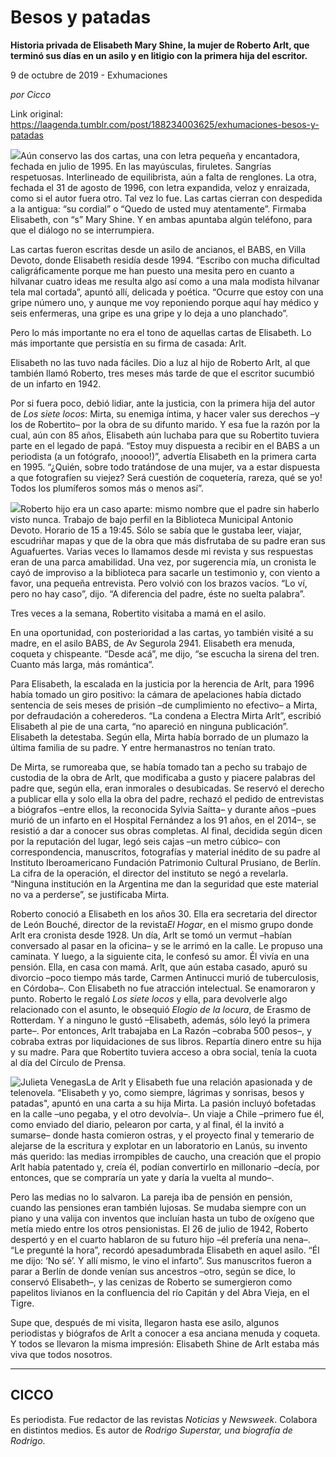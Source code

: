 # Besos y patadas

**Historia privada de Elisabeth Mary Shine, la mujer de Roberto Arlt, que terminó sus días en un asilo y en litigio con la primera hija del escritor.**

9 de octubre de 2019 - Exhumaciones

_por Cicco_

Link original: https://laagenda.tumblr.com/post/188234003625/exhumaciones-besos-y-patadas

![](https://64.media.tumblr.com/d46b5ff4fb430f7b60c9ed87c069b137/72bb8c0c5d5728ff-da/s500x750/031b3fc06d7ccb252ce776a0712f4230b9708546.jpg)Aún conservo las dos cartas, una con letra pequeña y encantadora, fechada
en julio de 1995. En las mayúsculas, firuletes. Sangrías respetuosas.
Interlineado de equilibrista, aún a falta de renglones. La otra, fechada el 31
de agosto de 1996, con letra expandida, veloz y enraizada, como si el autor fuera
otro. Tal vez lo fue. Las cartas cierran con despedida a la antigua: “su cordial” o “Quedo de usted
muy atentamente”. Firmaba Elisabeth, con “s” Mary Shine. Y en ambas apuntaba
algún teléfono, para que el diálogo no se interrumpiera. 

Las cartas fueron escritas desde un asilo de ancianos, el BABS, en Villa
Devoto, donde Elisabeth residía desde 1994. “Escribo con mucha dificultad
caligráficamente porque me han puesto una mesita pero en cuanto a hilvanar cuatro
ideas me resulta algo así como a una mala modista hilvanar tela mal cortada”,
apuntó allí, delicada y poética. “Ocurre que estoy con una gripe número uno, y
aunque me voy reponiendo porque aquí hay médico y seis enfermeras, una gripe es
una gripe y lo deja a uno planchado”.

Pero lo más importante no era el tono de aquellas cartas de Elisabeth. Lo
más importante que persistía en su firma de casada: Arlt.

Elisabeth no las tuvo nada fáciles. Dio a luz al hijo de Roberto Arlt, al
que también llamó Roberto, tres meses más tarde de que el escritor sucumbió de
un infarto en 1942. 

Por si fuera poco, debió lidiar, ante la justicia, con la primera hija del
autor de *Los siete locos*: Mirta, su enemiga íntima, y hacer valer sus derechos
–y los de Robertito– por la obra de su difunto marido. Y esa fue la razón por
la cual, aún con 85 años, Elisabeth aún luchaba para que su Robertito tuviera
parte en el legado de papá. “Estoy muy dispuesta a recibir en el BABS a un
periodista (a un fotógrafo, ¡noooo!)”, advertía Elisabeth en la primera carta
en 1995. “¿Quién, sobre todo tratándose de una mujer, va a estar dispuesta a
que fotografíen su viejez? Será cuestión de coquetería, rareza, qué se yo!
Todos los plumíferos somos más o menos así”.

![](https://64.media.tumblr.com/14366d12627bc267d0a9920acdf5a250/72bb8c0c5d5728ff-14/s500x750/950411fd592ca7dd0e03d1b238968b3115d7d584.jpg)Roberto hijo era un caso aparte: mismo nombre que el padre sin haberlo
visto nunca. Trabajo de bajo perfil en la Biblioteca Municipal Antonio Devoto.
Horario de 15 a 19:45. Sólo se sabía que le gustaba leer, viajar, escudriñar
mapas y que de la obra que más disfrutaba de su padre eran sus Aguafuertes. Varias
veces lo llamamos desde mi revista y sus respuestas eran de una parca
amabilidad. Una vez, por sugerencia mía, un cronista le cayó de improviso a la
biblioteca para sacarle un testimonio y, con viento a favor, una pequeña
entrevista. Pero volvió con los brazos vacíos. “Lo ví, pero no hay caso”, dijo.
“A diferencia del padre, éste no suelta palabra”.

 Tres veces a la semana, Robertito visitaba
a mamá en el asilo. 

En una oportunidad, con posterioridad a las cartas, yo también visité a su
madre, en el asilo BABS, de Av Segurola 2941. Elisabeth era menuda, coqueta y
chispeante. “Desde acá”, me dijo, “se escucha la sirena del tren. Cuanto más
larga, más romántica”.

Para Elisabeth, la escalada en la justicia por la herencia de Arlt, para
1996 había tomado un giro positivo: la cámara de apelaciones había dictado
sentencia de seis meses de prisión –de cumplimiento no efectivo– a Mirta, por
defraudación a coherederos. “La condena a Electra Mirta Arlt”, escribió
Elisabeth al pie de una carta, “no apareció en ninguna publicación”. Elisabeth
la detestaba. Según ella, Mirta había borrado de un plumazo la última familia
de su padre. Y entre hermanastros no tenían trato. 

De Mirta, se rumoreaba que, se había tomado tan a pecho su trabajo de
custodia de la obra de Arlt, que modificaba a gusto y piacere palabras del
padre que, según ella, eran inmorales o desubicadas. Se reservó el derecho a
publicar ella y solo ella la obra del padre, rechazó el pedido de entrevistas a
biógrafos –entre ellos, la reconocida Sylvia Saítta– y durante años –pues murió
de un infarto en el Hospital Fernández a los 91 años, en el 2014–, se resistió
a dar a conocer sus obras completas. Al final, decidida según dicen por la
reputación del lugar, legó seis cajas –un metro cúbico– con correspondencia,
manuscritos, fotografías y material inédito de su padre al Instituto Iberoamericano Fundación Patrimonio Cultural Prusiano, de
Berlín. La cifra
de la operación, el director del instituto se negó a revelarla. “Ninguna
institución en la Argentina me dan la seguridad que este material no va a
perderse”, se justificaba Mirta. 

Roberto conoció a Elisabeth en los años 30. Ella era secretaria del
director de León Bouché, director de la revista*El Hogar*,
en el mismo grupo donde Arlt era cronista desde 1928. Un día, Arlt se tomó un
vermut –habían conversado al pasar en la oficina– y se le arrimó en la calle. Le
propuso una caminata. Y luego, a la siguiente cita, le confesó su amor. Él
vivía en una pensión. Ella, en casa con mamá. Arlt, que aún estaba casado,
apuró su divorcio –poco tiempo más tarde, Carmen Antinucci murió de tuberculosis, en Córdoba–.
Con Elisabeth no fue atracción intelectual. Se enamoraron y punto.
Roberto le regaló *Los siete locos* y ella, para devolverle algo relacionado
con el asunto, le obsequió *Elogio de la locura*, de Erasmo de Rotterdam. Y a
ninguno le gustó –Elisabeth, además, sólo leyó la primera parte–. Por entonces,
Arlt trabajaba en La Razón –cobraba 500 pesos–, y cobraba extras por
liquidaciones de sus libros. Repartía dinero entre su hija  y su madre. Para que Robertito tuviera acceso
a obra social, tenía la cuota al día del Círculo de Prensa. 

![Julieta Venegas](https://64.media.tumblr.com/26a0a576f640ea1695b550cc0d16c538/72bb8c0c5d5728ff-89/s250x400/2f929133ac56f436d3b51d1429864a5ef82a7778.jpg)La de Arlt y Elisabeth fue una relación apasionada y de telenovela. “Elisabeth
y yo, como siempre, lágrimas y sonrisas, besos y patadas", apuntó en una
carta a su hija Mirta. La pasión incluyó bofetadas en la calle –uno pegaba, y
el otro devolvía–. Un viaje a Chile –primero fue él, como enviado del diario,
pelearon por carta, y al final, él la invitó a sumarse– donde hasta comieron
ostras, y el proyecto final y temerario de alejarse de la escritura y explotar
en un laboratorio en Lanús, su invento más querido: las medias irrompibles de
caucho, una creación que el propio Arlt había patentado y, creía él, podían
convertirlo en millonario –decía, por entonces, que se compraría un yate y
daría la vuelta al mundo–. 

Pero las medias no lo salvaron. La pareja iba de pensión en pensión, cuando
las pensiones eran también lujosas. Se mudaba siempre con un piano y una valija
con inventos que incluían hasta un tubo de oxígeno que metía miedo entre los
otros pensionistas. El 26 de julio de 1942, Roberto despertó y en el cuarto
hablaron de su futuro hijo –él prefería una nena–. “Le pregunté la hora”,
recordó apesadumbrada Elisabeth en aquel asilo. “Él me dijo: ‘No sé’. Y allí
mismo, le vino el infarto”. Sus manuscritos fueron a parar a Berlín de donde
venían sus ancestros –otro, según se dice, lo conservó Elisabeth–, y las
cenizas de Roberto se sumergieron como papelitos livianos en la confluencia del
río Capitán y del Abra Vieja, en el Tigre.

Supe que, después de mi visita, llegaron hasta ese asilo, algunos
periodistas y biógrafos de Arlt a conocer a esa anciana menuda y coqueta. Y
todos se llevaron la misma impresión: Elisabeth Shine de Arlt estaba más viva
que todos nosotros. 



---

 CICCO
------

 Es periodista. Fue redactor de las revistas *Noticias* y *Newsweek*. Colabora en distintos medios. Es autor de *Rodrigo Superstar, una biografía de Rodrigo*. 

